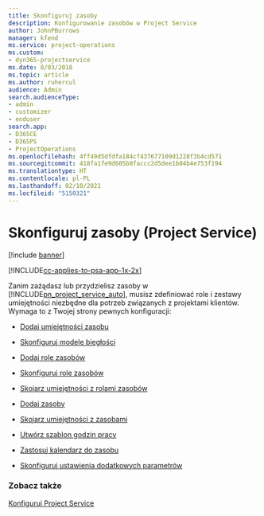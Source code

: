 ```yaml
---
title: Skonfiguruj zasoby
description: Konfigurowanie zasobów w Project Service
author: JohnPBurrows
manager: kfend
ms.service: project-operations
ms.custom:
- dyn365-projectservice
ms.date: 8/03/2018
ms.topic: article
ms.author: ruhercul
audience: Admin
search.audienceType:
- admin
- customizer
- enduser
search.app:
- D365CE
- D365PS
- ProjectOperations
ms.openlocfilehash: 4ff49d5dfdfa184cf437677109d1228f3b4cd571
ms.sourcegitcommit: 418fa1fe9d605b8faccc2d5dee1b04b4e753f194
ms.translationtype: HT
ms.contentlocale: pl-PL
ms.lasthandoff: 02/10/2021
ms.locfileid: "5150321"
---
```

# <a name="set-up-resources-project-service"></a>Skonfiguruj zasoby (Project Service)

[!include [banner](../includes/psa-now-project-operations.md)]

[!INCLUDE[cc-applies-to-psa-app-1x-2x](../includes/cc-applies-to-psa-app-1x-2x.md)]

Zanim zażądasz lub przydzielisz zasoby w [!INCLUDE[pn_project_service_auto](../includes/pn-project-service-auto.md)], musisz zdefiniować role i zestawy umiejętności niezbędne dla potrzeb związanych z projektami klientów. Wymaga to z Twojej strony pewnych konfiguracji:  
  
-   [Dodaj umiejętności zasobu](../psa/add-resource-skills.md)  
  
-   [Skonfiguruj modele biegłości](../psa/set-up-proficiency-models.md)  
  
-   [Dodaj role zasobów](../psa/add-resource-roles.md)  
  
-   [Skonfiguruj role zasobów](../psa/configure-resource-roles.md)  
  
-   [Skojarz umiejętności z rolami zasobów](../psa/associate-skills-with-resource-roles.md)  
  
-   [Dodaj zasoby](../psa/add-resources.md)  
  
-   [Skojarz umiejętności z zasobami](../psa/associate-skills-with-resources.md)  
  
-   [Utwórz szablon godzin pracy](../psa/create-work-hours-template.md)  
  
-   [Zastosuj kalendarz do zasobu](../psa/apply-calendar-resource.md)  
  
-   [Skonfiguruj ustawienia dodatkowych parametrów](../psa/configure-additional-parameters-settings.md)  
  
### <a name="see-also"></a>Zobacz także  
 [Konfiguruj Project Service](../psa/configure.md)
